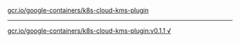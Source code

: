 [gcr.io/google-containers/k8s-cloud-kms-plugin](https://hub.docker.com/r/anjia0532/google-containers.k8s-cloud-kms-plugin/tags/) 

----
[gcr.io/google-containers/k8s-cloud-kms-plugin:v0.1.1 √](https://hub.docker.com/r/anjia0532/google-containers.k8s-cloud-kms-plugin/tags/)

